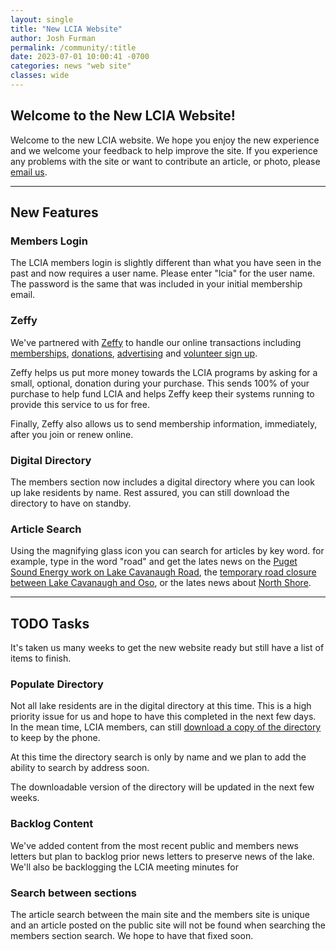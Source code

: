```yaml
---
layout: single
title: "New LCIA Website"
author: Josh Furman
permalink: /community/:title
date: 2023-07-01 10:00:41 -0700
categories: news "web site"
classes: wide
---
```

## Welcome to the New LCIA Website!

Welcome to the new LCIA website. We hope you enjoy the new experience and we welcome your feedback to help improve the site. If you experience any problems with the site or want to contribute an article, or photo, please [email us](mailto:lcwebmaster@lakecavanaugh.info).

---

## New Features
### Members Login
The LCIA members login is slightly different than what you have seen in the past and now requires a user name. Please enter "lcia" for the user name. The password is the same that was included in your initial membership email.
### Zeffy
We've partnered with [Zeffy](https://zeffy.com/) to handle our online transactions including [memberships](/lcia/membership), [donations](/lcia/donations), [advertising](/sponsors/advertise) and [volunteer sign up](/lcia/volunteer).

Zeffy helps us put more money towards the LCIA programs by asking for a small, optional, donation during your purchase. This sends 100% of your purchase to help fund LCIA and helps Zeffy keep their systems running to provide this service to us for free.

Finally, Zeffy also allows us to send membership information, immediately, after you join or renew online.

### Digital Directory
The members section now includes a digital directory where you can look up lake residents by name. Rest assured, you can still download the directory to have on standby.

### Article Search
Using the magnifying glass icon you can search for articles by key word. for example, type in the word "road" and get the lates news on the [Puget Sound Energy work on Lake Cavanaugh Road](/community/news-pse_upgrades), the [temporary road closure between Lake Cavanaugh and Oso](community/news_road_closed), or the lates news about [North Shore](/community/news_north_shore).

---

## TODO Tasks
It's taken us many weeks to get the new website ready but still have a list of items to finish.
### Populate Directory
Not all lake residents are in the digital directory at this time. This is a high priority issue for us and hope to have this completed in the next few days. In the mean time, LCIA members, can still [download a copy of the directory](https://members.lakecavanaugh.info/_lfs/docs/Directory-Final-1_2023_reduced.pdf) to keep by the phone.

At this time the directory search is only by name and we plan to add the ability to search by address soon.

The downloadable version of the directory will be updated in the next few weeks.
### Backlog Content
We've added content from the most recent public and members news letters but plan to backlog prior news letters to preserve news of the lake. We'll also be backlogging the LCIA meeting minutes for

### Search between sections
The article search between the main site and the members site is unique and an article posted on the public site will
not be found when searching the members section search. We hope to have that fixed soon.
